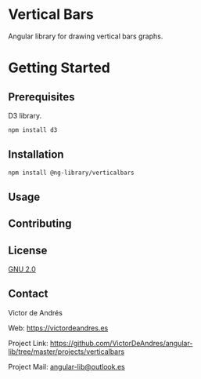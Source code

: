 # Vertical Bars

Angular library for drawing vertical bars graphs.

# Getting Started 
## Prerequisites

D3 library.

```bash
npm install d3
```

## Installation

```bash
npm install @ng-library/verticalbars
```

## Usage

## Contributing

## License
[GNU 2.0](https://www.gnu.org/licenses/old-licenses/gpl-2.0.html)

## Contact

Victor de Andrés 

Web: https://victordeandres.es


Project Link: https://github.com/VictorDeAndres/angular-lib/tree/master/projects/verticalbars

Project Mail: angular-lib@outlook.es
